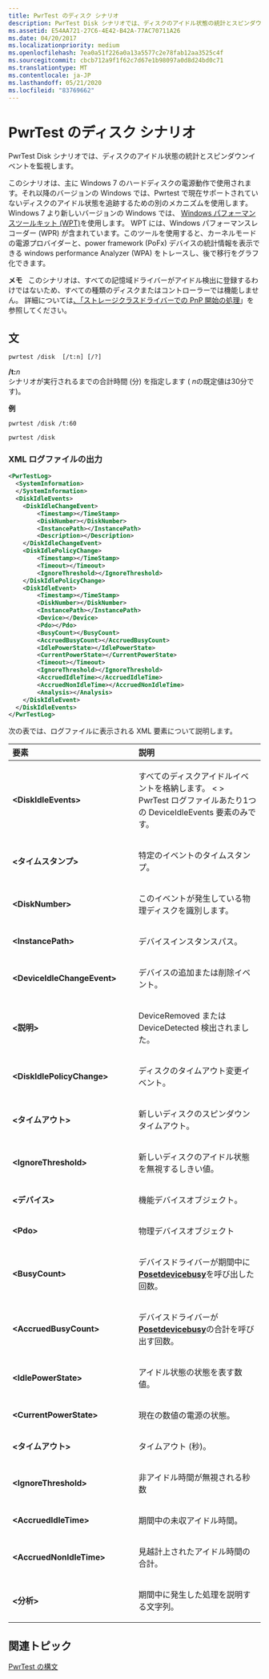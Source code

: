 ```yaml
---
title: PwrTest のディスク シナリオ
description: PwrTest Disk シナリオでは、ディスクのアイドル状態の統計とスピンダウンイベントを監視します。
ms.assetid: E54AA721-27C6-4E42-B42A-77AC70711A26
ms.date: 04/20/2017
ms.localizationpriority: medium
ms.openlocfilehash: 7ea0a51f226a0a13a5577c2e78fab12aa3525c4f
ms.sourcegitcommit: cbcb712a9f1f62c7d67e1b98097a0d8d24bd0c71
ms.translationtype: MT
ms.contentlocale: ja-JP
ms.lasthandoff: 05/21/2020
ms.locfileid: "83769662"
---
```

# <a name="pwrtest-disk-scenario"></a>PwrTest のディスク シナリオ


PwrTest Disk シナリオでは、ディスクのアイドル状態の統計とスピンダウンイベントを監視します。

このシナリオは、主に Windows 7 のハードディスクの電源動作で使用されます。それ以降のバージョンの Windows では、Pwrtest で現在サポートされていないディスクのアイドル状態を追跡するための別のメカニズムを使用します。 Windows 7 より新しいバージョンの Windows では、 [Windows パフォーマンスツールキット (WPT)](https://docs.microsoft.com/windows-hardware/test/wpt/windows-performance-toolkit-technical-reference)を使用します。 WPT には、Windows パフォーマンスレコーダー (WPR) が含まれています。このツールを使用すると、カーネルモードの電源プロバイダーと、power framework (PoFx) デバイスの統計情報を表示できる windows performance Analyzer (WPA) をトレースし、後で移行をグラフ化できます。

**メモ**   このシナリオは、すべての記憶域ドライバーがアイドル検出に登録するわけではないため、すべての種類のディスクまたはコントローラーでは機能しません。 詳細については[、「ストレージクラスドライバーでの PnP 開始の処理](https://docs.microsoft.com/windows-hardware/drivers/storage/handling-pnp-start-in-a-storage-class-driver)」を参照してください。

 

## <a name="span-idsyntaxspanspan-idsyntaxspanspan-idsyntaxspansyntax"></a><span id="Syntax"></span><span id="syntax"></span><span id="SYNTAX"></span>文


```
pwrtest /disk  [/t:n] [/?] 
```

<span id="_t_n"></span><span id="_T_N"></span>**/t:**<em>n</em>  
シナリオが実行されるまでの合計時間 (分) を指定します ( *n*の既定値は30分です)。

**例**

```
pwrtest /disk /t:60
```

```
pwrtest /disk
```

### <a name="span-idxml_log_file_outputspanspan-idxml_log_file_outputspanspan-idxml_log_file_outputspanxml-log-file-output"></a><span id="XML_log_file_output"></span><span id="xml_log_file_output"></span><span id="XML_LOG_FILE_OUTPUT"></span>XML ログファイルの出力

```XML
<PwrTestLog>
  <SystemInformation>
  </SystemInformation>
  <DiskIdleEvents> 
    <DiskIdleChangeEvent>
        <Timestamp></TimeStamp>
        <DiskNumber></DiskNumber>
        <InstancePath></InstancePath>
        <Description></Description>
    </DiskIdleChangeEvent>
    <DiskIdlePolicyChange>
        <Timestamp></TimeStamp>
        <Timeout></Timeout>
        <IgnoreThreshold></IgnoreThreshold>
    </DiskIdlePolicyChange>
    <DiskIdleEvent>
        <Timestamp></TimeStamp>
        <DiskNumber></DiskNumber>
        <InstancePath></InstancePath>
        <Device></Device>
        <Pdo></Pdo>
        <BusyCount></BusyCount>
        <AccruedBusyCount></AccruedBusyCount>
        <IdlePowerState></IdlePowerState>
        <CurrentPowerState></CurrentPowerState>
        <Timeout></Timeout>
        <IgnoreThreshold></IgnoreThreshold>
        <AccruedIdleTime></AccruedIdleTime>
        <AccruedNonIdleTime></AccruedNonIdleTime>
        <Analysis></Analysis>
    </DiskIdleEvent>
  </DiskIdleEvents>
</PwrTestLog> 
```

次の表では、ログファイルに表示される XML 要素について説明します。

<table>
<colgroup>
<col width="50%" />
<col width="50%" />
</colgroup>
<thead>
<tr class="header">
<th align="left">要素</th>
<th align="left">説明</th>
</tr>
</thead>
<tbody>
<tr class="odd">
<td align="left"><strong>&lt;DiskIdleEvents&gt;</strong></td>
<td align="left"><p>すべてのディスクアイドルイベントを格納します。 &lt; &gt; PwrTest ログファイルあたり1つの DeviceIdleEvents 要素のみです。</p></td>
</tr>
<tr class="even">
<td align="left"><strong>&lt;タイムスタンプ&gt;</strong></td>
<td align="left"><p>特定のイベントのタイムスタンプ。</p></td>
</tr>
<tr class="odd">
<td align="left"><strong>&lt;DiskNumber&gt;</strong></td>
<td align="left"><p>このイベントが発生している物理ディスクを識別します。</p></td>
</tr>
<tr class="even">
<td align="left"><strong>&lt;InstancePath&gt;</strong></td>
<td align="left"><p>デバイスインスタンスパス。</p></td>
</tr>
<tr class="odd">
<td align="left"><strong>&lt;DeviceIdleChangeEvent&gt;</strong></td>
<td align="left"><p>デバイスの追加または削除イベント。</p></td>
</tr>
<tr class="even">
<td align="left"><strong>&lt;説明&gt;</strong></td>
<td align="left"><p>DeviceRemoved または DeviceDetected 検出されました。</p></td>
</tr>
<tr class="odd">
<td align="left"><strong>&lt;DiskIdlePolicyChange&gt;</strong></td>
<td align="left"><p>ディスクのタイムアウト変更イベント。</p></td>
</tr>
<tr class="even">
<td align="left"><strong>&lt;タイムアウト&gt;</strong></td>
<td align="left"><p>新しいディスクのスピンダウンタイムアウト。</p></td>
</tr>
<tr class="odd">
<td align="left"><strong>&lt;IgnoreThreshold&gt;</strong></td>
<td align="left"><p>新しいディスクのアイドル状態を無視するしきい値。</p></td>
</tr>
<tr class="even">
<td align="left"><strong>&lt;デバイス&gt;</strong></td>
<td align="left"><p>機能デバイスオブジェクト。</p></td>
</tr>
<tr class="odd">
<td align="left"><strong>&lt;Pdo&gt;</strong></td>
<td align="left"><p>物理デバイスオブジェクト</p></td>
</tr>
<tr class="even">
<td align="left"><strong>&lt;BusyCount&gt;</strong></td>
<td align="left"><p>デバイスドライバーが期間中に<a href="https://docs.microsoft.com/windows-hardware/drivers/kernel/mm-bad-pointer" data-raw-source="[&lt;strong&gt;PoSetDeviceBusy&lt;/strong&gt;](https://docs.microsoft.com/windows-hardware/drivers/kernel/mm-bad-pointer)"><strong>Posetdevicebusy</strong></a>を呼び出した回数。</p></td>
</tr>
<tr class="odd">
<td align="left"><strong>&lt;AccruedBusyCount&gt;</strong></td>
<td align="left"><p>デバイスドライバーが<a href="https://docs.microsoft.com/windows-hardware/drivers/kernel/mm-bad-pointer" data-raw-source="[&lt;strong&gt;PoSetDeviceBusy&lt;/strong&gt;](https://docs.microsoft.com/windows-hardware/drivers/kernel/mm-bad-pointer)"><strong>Posetdevicebusy</strong></a>の合計を呼び出す回数。</p></td>
</tr>
<tr class="even">
<td align="left"><strong>&lt;IdlePowerState&gt;</strong></td>
<td align="left"><p>アイドル状態の状態を表す数値。</p></td>
</tr>
<tr class="odd">
<td align="left"><strong>&lt;CurrentPowerState&gt;</strong></td>
<td align="left"><p>現在の数値の電源の状態。</p></td>
</tr>
<tr class="even">
<td align="left"><strong>&lt;タイムアウト&gt;</strong></td>
<td align="left"><p>タイムアウト (秒)。</p></td>
</tr>
<tr class="odd">
<td align="left"><strong>&lt;IgnoreThreshold&gt;</strong></td>
<td align="left"><p>非アイドル時間が無視される秒数</p></td>
</tr>
<tr class="even">
<td align="left"><strong>&lt;AccruedIdleTime&gt;</strong></td>
<td align="left"><p>期間中の未収アイドル時間。</p></td>
</tr>
<tr class="odd">
<td align="left"><strong>&lt;AccruedNonIdleTime&gt;</strong></td>
<td align="left"><p>見越計上されたアイドル時間の合計。</p></td>
</tr>
<tr class="even">
<td align="left"><strong>&lt;分析&gt;</strong></td>
<td align="left"><p>期間中に発生した処理を説明する文字列。</p></td>
</tr>
</tbody>
</table>

 

## <a name="span-idrelated_topicsspanrelated-topics"></a><span id="related_topics"></span>関連トピック


[PwrTest の構文](pwrtest-syntax.md)

 

 






